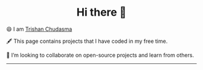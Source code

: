 <h1 align="center">Hi there 👋</h1>

  
😄 I am <a href="https://solo.to/trishan" target="-blank">Trishan Chudasma</a>

🖋 This page contains projects that I have coded in my free time.

👯 I’m looking to collaborate on open-source projects and learn from others.

<hr>


<!--
**chudasmat/chudasmat** is a ✨ _special_ ✨ repository because its `README.md` (this file) appears on your GitHub profile.

Here are some ideas to get you started:

- 🔭 I’m currently working on ...
- 🌱 I’m currently learning ...
- 👯 I’m looking to collaborate on ...
- 🤔 I’m looking for help with ...
- 💬 Ask me about ...
- 📫 How to reach me: ...
- 😄 Pronouns: ...
- ⚡ Fun fact: ...
-->
